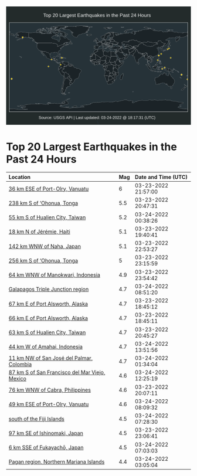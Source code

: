 ![Map](./map.png)

# Top 20 Largest Earthquakes in the Past 24 Hours

| Location | Mag | Date and Time (UTC) |
|:---|:---|:---|
| [36 km ESE of Port-Olry, Vanuatu](https://earthquake.usgs.gov/earthquakes/eventpage/us7000gwpw) | 6 | 03-23-2022 21:57:00 |
| [238 km S of ‘Ohonua, Tonga](https://earthquake.usgs.gov/earthquakes/eventpage/us7000gwpf) | 5.5 | 03-23-2022 20:47:31 |
| [55 km S of Hualien City, Taiwan](https://earthquake.usgs.gov/earthquakes/eventpage/us7000gwqp) | 5.2 | 03-24-2022 00:38:26 |
| [18 km N of Jérémie, Haiti](https://earthquake.usgs.gov/earthquakes/eventpage/us7000gwly) | 5.1 | 03-23-2022 19:40:41 |
| [142 km WNW of Naha, Japan](https://earthquake.usgs.gov/earthquakes/eventpage/us7000gwq4) | 5.1 | 03-23-2022 22:53:27 |
| [256 km S of ‘Ohonua, Tonga](https://earthquake.usgs.gov/earthquakes/eventpage/us7000gwqb) | 5 | 03-23-2022 23:15:59 |
| [64 km WNW of Manokwari, Indonesia](https://earthquake.usgs.gov/earthquakes/eventpage/us7000gwqh) | 4.9 | 03-23-2022 23:54:42 |
| [Galapagos Triple Junction region](https://earthquake.usgs.gov/earthquakes/eventpage/us7000gwt6) | 4.7 | 03-24-2022 08:51:20 |
| [67 km E of Port Alsworth, Alaska](https://earthquake.usgs.gov/earthquakes/eventpage/ak0223rx1xl8) | 4.7 | 03-23-2022 18:45:12 |
| [66 km E of Port Alsworth, Alaska](https://earthquake.usgs.gov/earthquakes/eventpage/us7000gwl2) | 4.7 | 03-23-2022 18:45:11 |
| [63 km S of Hualien City, Taiwan](https://earthquake.usgs.gov/earthquakes/eventpage/us7000gwpd) | 4.7 | 03-23-2022 20:45:27 |
| [44 km W of Amahai, Indonesia](https://earthquake.usgs.gov/earthquakes/eventpage/us7000gwvs) | 4.7 | 03-24-2022 13:51:56 |
| [11 km NW of San José del Palmar, Colombia](https://earthquake.usgs.gov/earthquakes/eventpage/us7000gwqz) | 4.7 | 03-24-2022 01:34:04 |
| [87 km S of San Francisco del Mar Viejo, Mexico](https://earthquake.usgs.gov/earthquakes/eventpage/us7000gwvj) | 4.6 | 03-24-2022 12:25:19 |
| [76 km WNW of Cabra, Philippines](https://earthquake.usgs.gov/earthquakes/eventpage/us7000gwmn) | 4.6 | 03-23-2022 20:07:11 |
| [49 km ESE of Port-Olry, Vanuatu](https://earthquake.usgs.gov/earthquakes/eventpage/us7000gwt1) | 4.6 | 03-24-2022 08:09:32 |
| [south of the Fiji Islands](https://earthquake.usgs.gov/earthquakes/eventpage/us7000gwsr) | 4.5 | 03-24-2022 07:28:30 |
| [97 km SE of Ishinomaki, Japan](https://earthquake.usgs.gov/earthquakes/eventpage/us7000gwq8) | 4.5 | 03-23-2022 23:06:41 |
| [6 km SSE of Fukayachō, Japan](https://earthquake.usgs.gov/earthquakes/eventpage/us7000gwsk) | 4.5 | 03-24-2022 07:03:03 |
| [Pagan region, Northern Mariana Islands](https://earthquake.usgs.gov/earthquakes/eventpage/us7000gwrc) | 4.4 | 03-24-2022 03:05:04 |
